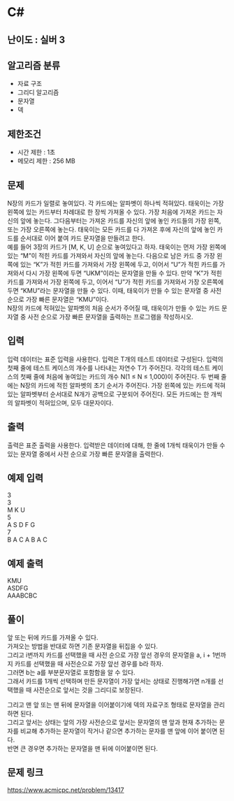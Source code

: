 # C#

## 난이도 : 실버 3

## 알고리즘 분류
  - 자료 구조
  - 그리디 알고리즘
  - 문자열
  - 덱

## 제한조건
  - 시간 제한 : 1초
  - 메모리 제한 : 256 MB

## 문제
N장의 카드가 일렬로 놓여있다. 각 카드에는 알파벳이 하나씩 적혀있다. 태욱이는 가장 왼쪽에 있는 카드부터 차례대로 한 장씩 가져올 수 있다. 가장 처음에 가져온 카드는 자신의 앞에 놓는다. 그다음부터는 가져온 카드를 자신의 앞에 놓인 카드들의 가장 왼쪽, 또는 가장 오른쪽에 놓는다. 태욱이는 모든 카드를 다 가져온 후에 자신의 앞에 놓인 카드를 순서대로 이어 붙여 카드 문자열을 만들려고 한다.<br/>
예를 들어 3장의 카드가 [M, K, U] 순으로 놓여있다고 하자. 태욱이는 먼저 가장 왼쪽에 있는 “M”이 적힌 카드를 가져와서 자신의 앞에 놓는다. 다음으로 남은 카드 중 가장 왼쪽에 있는 “K”가 적힌 카드를 가져와서 가장 왼쪽에 두고, 이어서 “U”가 적힌 카드를 가져와서 다시 가장 왼쪽에 두면 “UKM”이라는 문자열을 만들 수 있다. 만약 “K”가 적힌 카드를 가져와서 가장 왼쪽에 두고, 이어서 “U”가 적힌 카드를 가져와서 가장 오른쪽에 두면 “KMU”라는 문자열을 만들 수 있다. 이때, 태욱이가 만들 수 있는 문자열 중 사전 순으로 가장 빠른 문자열은 “KMU”이다.<br/>
N장의 카드에 적혀있는 알파벳의 처음 순서가 주어질 때, 태욱이가 만들 수 있는 카드 문자열 중 사전 순으로 가장 빠른 문자열을 출력하는 프로그램을 작성하시오.<br/>


## 입력
입력 데이터는 표준 입력을 사용한다. 입력은 T개의 테스트 데이터로 구성된다. 입력의 첫째 줄에 테스트 케이스의 개수를 나타내는 자연수 T가 주어진다. 각각의 테스트 케이스의 첫째 줄에 처음에 놓여있는 카드의 개수 N(1 ≤ N ≤ 1,000)이 주어진다. 두 번째 줄에는 N장의 카드에 적힌 알파벳의 초기 순서가 주어진다. 가장 왼쪽에 있는 카드에 적혀있는 알파벳부터 순서대로 N개가 공백으로 구분되어 주어진다. 모든 카드에는 한 개씩의 알파벳이 적혀있으며, 모두 대문자이다.<br/>


## 출력
출력은 표준 출력을 사용한다. 입력받은 데이터에 대해, 한 줄에 1개씩 태욱이가 만들 수 있는 문자열 중에서 사전 순으로 가장 빠른 문자열을 출력한다.<br/>


## 예제 입력
3<br/>
3<br/>
M K U<br/>
5<br/>
A S D F G<br/>
7<br/>
B A C A B A C<br/>


## 예제 출력
KMU<br/>
ASDFG<br/>
AAABCBC<br/>


## 풀이
앞 또는 뒤에 카드를 가져올 수 있다.<br/>
가져오는 방법을 반대로 하면 기존 문자열을 뒤집을 수 있다.<br/>
그리고 i번까지 카드를 선택했을 때 사전 순으로 가장 앞선 경우의 문자열을 a, i + 1번까지 카드를 선택했을 때 사전순으로 가장 앞선 경우를 b라 하자.<br/>
그러면 b는 a를 부분문자열로 포함함을 알 수 있다.<br/>
그래서 카드를 1개씩 선택하며 만든 문자열이 가장 앞서는 상태로 진행해가면 n개를 선택했을 때 사전순으로 앞서는 것을 그리디로 보장된다.<br/>


그리고 맨 앞 또는 맨 뒤에 문자열을 이어붙이기에 덱의 자료구조 형태로 문자열을 관리하면 된다.<br/>
그리고 앞서는 상태는 앞의 가장 사전순으로 앞서는 문자열의 맨 앞과 현재 추가하는 문자를 비교해 추가하는 문자열이 작거나 같으면 추가하는 문자를 맨 앞에 이어 붙이면 된다.<br/>
반면 큰 경우면 추가하는 문자열을 맨 뒤에 이어붙이면 된다.<br/>


## 문제 링크
https://www.acmicpc.net/problem/13417
